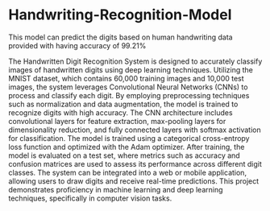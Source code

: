 # Handwriting-Recognition-Model
This model can predict the digits based on human handwriting data provided with having accuracy of 99.21%

The Handwritten Digit Recognition System is designed to accurately classify images of handwritten digits using deep learning techniques. Utilizing the MNIST dataset, which contains 60,000 training images and 10,000 test images, the system leverages Convolutional Neural Networks (CNNs) to process and classify each digit. By employing preprocessing techniques such as normalization and data augmentation, the model is trained to recognize digits with high accuracy. The CNN architecture includes convolutional layers for feature extraction, max-pooling layers for dimensionality reduction, and fully connected layers with softmax activation for classification. The model is trained using a categorical cross-entropy loss function and optimized with the Adam optimizer. After training, the model is evaluated on a test set, where metrics such as accuracy and confusion matrices are used to assess its performance across different digit classes. The system can be integrated into a web or mobile application, allowing users to draw digits and receive real-time predictions. This project demonstrates proficiency in machine learning and deep learning techniques, specifically in computer vision tasks.
